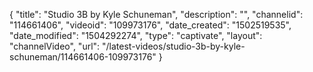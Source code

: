 {
    "title": "Studio 3B by Kyle Schuneman",
    "description": "",
    "channelid": "114661406",
    "videoid": "109973176",
    "date_created": "1502519535",
    "date_modified": "1504292274",
    "type": "captivate",
    "layout": "channelVideo",
    "url": "\/latest-videos\/studio-3b-by-kyle-schuneman\/114661406-109973176"
}